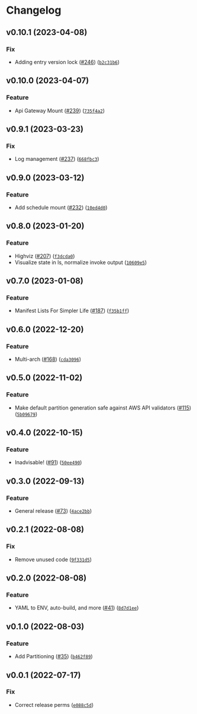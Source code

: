 # Changelog

<!--next-version-placeholder-->

## v0.10.1 (2023-04-08)
### Fix
* Adding entry version lock ([#246](https://github.com/wheegee/sentential/issues/246)) ([`b2c31b6`](https://github.com/wheegee/sentential/commit/b2c31b6e600864798b8ae5049303dc9b5faeb88f))

## v0.10.0 (2023-04-07)
### Feature
* Api Gateway Mount ([#239](https://github.com/wheegee/sentential/issues/239)) ([`735f4a2`](https://github.com/wheegee/sentential/commit/735f4a2f4226f78bad4dfd418dfcc6d5065dd072))

## v0.9.1 (2023-03-23)
### Fix
* Log management ([#237](https://github.com/wheegee/sentential/issues/237)) ([`668fbc3`](https://github.com/wheegee/sentential/commit/668fbc37bec789c5344a89785cd357998d5681a9))

## v0.9.0 (2023-03-12)
### Feature
* Add schedule mount ([#232](https://github.com/wheegee/sentential/issues/232)) ([`10ed4d0`](https://github.com/wheegee/sentential/commit/10ed4d06a23508703188af652629d6c0fdfa823d))

## v0.8.0 (2023-01-20)
### Feature
* Highviz ([#207](https://github.com/wheegee/sentential/issues/207)) ([`f3dcda0`](https://github.com/wheegee/sentential/commit/f3dcda01aad30703b5be71ca1ea103149e2a1524))
* Visualize state in ls, normalize invoke output ([`10609e5`](https://github.com/wheegee/sentential/commit/10609e5b3822e6a875674b4da65573b06153f27b))

## v0.7.0 (2023-01-08)
### Feature
* Manifest Lists For Simpler Life ([#187](https://github.com/wheegee/sentential/issues/187)) ([`f35b1ff`](https://github.com/wheegee/sentential/commit/f35b1ff3cd53a2f85913f8a5f1f2925b5f995c30))

## v0.6.0 (2022-12-20)
### Feature
* Multi-arch ([#168](https://github.com/wheegee/sentential/issues/168)) ([`cda3096`](https://github.com/wheegee/sentential/commit/cda30966375f81828164167a642776b99575a946))

## v0.5.0 (2022-11-02)
### Feature
* Make default partition generation safe against AWS API validators ([#115](https://github.com/wheegee/sentential/issues/115)) ([`5b09679`](https://github.com/wheegee/sentential/commit/5b096796f077af7ef677a700f4c298d1fb793796))

## v0.4.0 (2022-10-15)
### Feature
* Inadvisable! ([#91](https://github.com/wheegee/sentential/issues/91)) ([`50ee490`](https://github.com/wheegee/sentential/commit/50ee4908698a7ce6e74126fffdddde2b0425be52))

## v0.3.0 (2022-09-13)
### Feature
* General release ([#73](https://github.com/wheegee/sentential/issues/73)) ([`4ace2bb`](https://github.com/wheegee/sentential/commit/4ace2bb561eec042bd2460b51277fb4d3b3007be))

## v0.2.1 (2022-08-08)
### Fix
* Remove unused code ([`9f331d5`](https://github.com/wheegee/sentential/commit/9f331d5c023c7f5047dae75c2ac73acf9fe04049))

## v0.2.0 (2022-08-08)
### Feature
* YAML to ENV, auto-build, and more ([#41](https://github.com/wheegee/sentential/issues/41)) ([`8d7d1ee`](https://github.com/wheegee/sentential/commit/8d7d1eef7014e3e7fbbe8440d62eb260efd91340))

## v0.1.0 (2022-08-03)
### Feature
* Add Partitioning ([#35](https://github.com/wheegee/sentential/issues/35)) ([`b462f89`](https://github.com/wheegee/sentential/commit/b462f89f32858035ca4e5defc17aa2d98cd2eb73))

## v0.0.1 (2022-07-17)
### Fix
* Correct release perms ([`e088c5d`](https://github.com/bkeane/sentential/commit/e088c5d488f2c9a2cdc952b88e2a90c43e4caa03))
